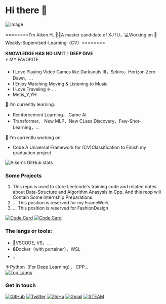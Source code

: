# Hi there 👋
![image](https://gitee.com/Aiken97/markdown-image/raw/master/3070imgs/12cedbc76d1d1980aa3d0ba5dc3000d.jpg)
<!--
**AikenH/AikenH** is a ✨ _special_ ✨ repository because its `README.md` (this file) appears on your GitHub profile.

Here are some ideas to get you started:

- 🔭 I’m currently working on ...
- 🌱 I’m currently learning ...
- 👯 I’m looking to collaborate on ...
- 🤔 I’m looking for help with ...
- 💬 Ask me about ...
- 📫 How to reach me: ...
- 😄 Pronouns: ...
- ⚡ Fun fact: ...
-->

========I'm Aiken H, 👨‍🎓A master candidate of XJTU，💻Working on 🍕Weakly-Supervised-Learning（CV）========   
  

**KNOWLEDGE HAS NO LIMIT！DEEP DIVE**  
⚡ MY FAVORITE
- I Love Playing Video Games like Darksouls Ⅲ，Sekiro，Horizon Zero Dawn，...
- I Enjoy Watching Moving & Listening to Music
- I Love Traveling ✈ ...
- Metis_Y,YH

🌱 I’m currently learning:
- Reinforcement Learning， Game Ai
- Transformer， New MLP，New CLass Discovery，Few-Shot-Learning，...

🔭 I'm currentlu working on:
- Code A Universal Framework for (CV)Classification to Finish my graduation project

![Aiken's GitHub stats](https://github-readme-stats.vercel.app/api?username=AikenH&theme=onedark&show_icons=true)  

### Some Projects
1. This repo is used to store Leetcode's training code and related notes about Data-Structure and Algorithm Anasysis in Cpp.
    And this reop will Contain Some Internship Preparations.  
2. ... This position is reserved for my FrameWork 
3. ... This position is reserved for FashionDesign

[![Code Card](https://github-readme-stats.vercel.app/api/pin/?username=AikenH&repo=Aikens_programming_notes&theme=dracula)](https://github.com/anuraghazra/github-readme-stats)  [![Code Card](https://github-readme-stats.vercel.app/api/pin/?username=AikenH&repo=myCV_Workflow&theme=dracula)](https://github.com/anuraghazra/github-readme-stats)  

### The langs or tools: 

- 🔨VSCODE, VS，...
- 🔒Docker（with portainer），WSL  
- ...  

  
☀Python（For Deep Learning）， CPP...  
  [![Top Langs](https://github-readme-stats.vercel.app/api/top-langs/?username=AikenH&layout=compact&theme=dracula)](https://github.com/AikenH/github-readme-stats)

### Get in touch
[![GitHub](https://img.shields.io/badge/GITHUB-Aiken-blue)](https://aikenh.github.io/about/)
[![Twitter](https://img.shields.io/badge/TWITTER-Aiken-green)](https://twitter.com/aiken_h97)
[![ZhiHu](https://img.shields.io/badge/ZHIHU-Aiken-yellow)](https://www.zhihu.com/people/Aiken-h)
[![Gmail](https://img.shields.io/badge/GAMIL-Aiken-red)](https://h.aiken.970@gmail.com)
[![STEAM](https://img.shields.io/badge/STEAM-Aiken-blueviolet)](https://steamcommunity.com/id/AikenH/)
